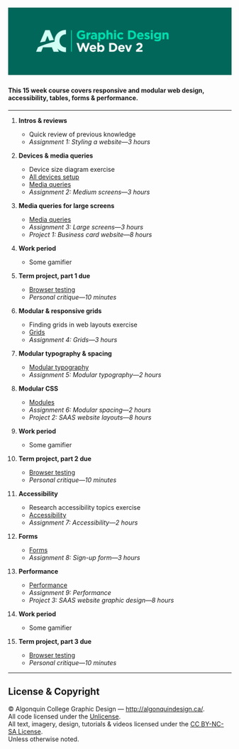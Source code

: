 # ![Learn the Web, Part 2](title-card.png)

#### This 15 week course covers responsive and modular web design, accessibility, tables, forms & performance.

---

1. **Intros & reviews**
	- Quick review of previous knowledge
	- *Assignment 1: Styling a website—3 hours*

2. **Devices & media queries**
	- Device size diagram exercise
	- [All devices setup](http://learn-the-web.algonquindesign.ca/topics/all-devices-setup/)
	- [Media queries](http://learn-the-web.algonquindesign.ca/topics/media-queries/)
	- *Assignment 2: Medium screens—3 hours*

3. **Media queries for large screens**
	- [Media queries](http://learn-the-web.algonquindesign.ca/topics/media-queries/)
	- *Assignment 3: Large screens—3 hours*
	- *Project 1: Business card website—8 hours*

4. **Work period**
	- Some gamifier

5. **Term project, part 1 due**
	- [Browser testing](http://learn-the-web.algonquindesign.ca/topics/browser-testing/)
	- *Personal critique—10 minutes*

6. **Modular & responsive grids**
	- Finding grids in web layouts exercise
	- [Grids](http://learn-the-web.algonquindesign.ca/topics/grids/)
	- *Assignment 4: Grids—3 hours*

7. **Modular typography & spacing**
	- [Modular typography](http://learn-the-web.algonquindesign.ca/topics/modular-typography/)
	- *Assignment 5: Modular typography—2 hours*

8. **Modular CSS**
	- [Modules](http://learn-the-web.algonquindesign.ca/topics/modules/)
	- *Assignment 6: Modular spacing—2 hours*
	- *Project 2: SAAS website layouts—8 hours*

9. **Work period**
	- Some gamifier

10. **Term project, part 2 due**
	- [Browser testing](http://learn-the-web.algonquindesign.ca/topics/browser-testing/)
	- *Personal critique—10 minutes*

11. **Accessibility**
	- Research accessibility topics exercise
	- [Accessibility](http://learn-the-web.algonquindesign.ca/topics/accessibility/)
	- *Assignment 7: Accessibility—2 hours*

12. **Forms**
	- [Forms](http://learn-the-web.algonquindesign.ca/topics/forms/)
	- *Assignment 8: Sign-up form—3 hours*

13. **Performance**
	- [Performance](http://learn-the-web.algonquindesign.ca/topics/performance/)
	- *Assignment 9: Performance*
	- *Project 3: SAAS website graphic design—8 hours*

14. **Work period**
	- Some gamifier

15. **Term project, part 3 due**
	- [Browser testing](http://learn-the-web.algonquindesign.ca/topics/browser-testing/)
	- *Personal critique—10 minutes*

---

## License & Copyright

© Algonquin College Graphic Design — <http://algonquindesign.ca/>.<br>
All code licensed under the [Unlicense](UNLICENSE).<br>
All text, imagery, design, tutorials & videos licensed under the [CC BY-NC-SA License](http://creativecommons.org/licenses/by-nc-sa/4.0/).<br>
Unless otherwise noted.
